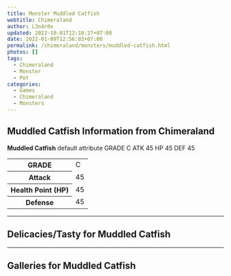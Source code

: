 ```yaml
---
title: Monster Muddled Catfish
webtitle: Chimeraland
author: L3n4r0x
updated: 2022-10-01T12:18:27+07:00
date: 2022-01-09T12:56:03+07:00
permalink: /chimeraland/monsters/muddled-catfish.html
photos: []
tags:
  - Chimeraland
  - Monster
  - Pet
categories:
  - Games
  - Chimeraland
  - Monsters
---
```


<section id="bootstrap-wrapper"><link rel="stylesheet" href="https://rawcdn.githack.com/dimaslanjaka/Web-Manajemen/bb6505ea081a75a7c845f65fb9d939276931c82f/css/bootstrap-4.5-wrapper.css"/><h2>Muddled Catfish Information from Chimeraland</h2><p><b>Muddled Catfish</b> default attribute GRADE C ATK 45 HP 45 DEF 45<table><tr><th>GRADE</th><td>C</td></tr><tr><th>Attack</th><td>45</td></tr><tr><th>Health Point (HP)</th><td>45</td></tr><tr><th>Defense</th><td>45</td></tr></table></p><hr/><h2>Delicacies/Tasty for Muddled Catfish</h2><hr/><div id="gallery"><h2>Galleries for Muddled Catfish</h2><div class="row"></div></div></section>